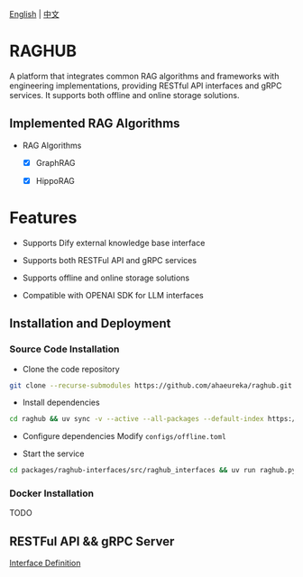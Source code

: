 [English](README.md) | [中文](README.zh.md)  

# RAGHUB

A platform that integrates common RAG algorithms and frameworks with engineering implementations, providing RESTful API interfaces and gRPC services. It supports both offline and online storage solutions.

## Implemented RAG Algorithms

- RAG Algorithms

  - [x] GraphRAG

  - [x] HippoRAG

# Features  

- Supports Dify external knowledge base interface  

- Supports both RESTFul API and gRPC services

- Supports offline and online storage solutions

- Compatible with OPENAI SDK for LLM interfaces  

## Installation and Deployment

### Source Code Installation
- Clone the code repository
```bash
git clone --recurse-submodules https://github.com/ahaeureka/raghub.git
```

- Install dependencies
```bash
cd raghub && uv sync -v --active --all-packages --default-index https://mirrors.aliyun.com/pypi/simple/ --extra online --index-strategy unsafe-best-match --prerelease=allow --no-build-isolation
```

- Configure dependencies
Modify `configs/offline.toml`

- Start the service
```bash
cd packages/raghub-interfaces/src/raghub_interfaces && uv run raghub.py start server -c /app/configs/offline.toml
```
### Docker Installation
TODO

## RESTFul API && gRPC Server

[Interface Definition](https://github.com/ahaeureka/raghub-protos/blob/main/rag.proto)